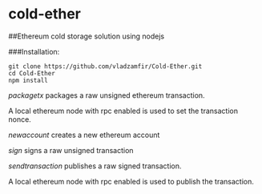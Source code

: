 # cold-ether

##Ethereum cold storage solution using nodejs


###Installation:

```
git clone https://github.com/vladzamfir/Cold-Ether.git
cd Cold-Ether
npm install
```


*packagetx* packages a raw unsigned ethereum transaction. 

A local ethereum node with rpc enabled is used to set the transaction nonce.

*newaccount* creates a new ethereum account

*sign* signs a raw unsigned transaction

*sendtransaction* publishes a raw signed transaction. 

A local ethereum node with rpc enabled is used to publish the transaction.
